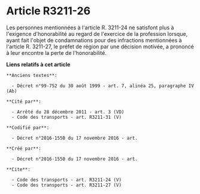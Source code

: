 # Article R3211-26

Les personnes mentionnées à l'article R. 3211-24 ne satisfont plus à l'exigence d'honorabilité au regard de l'exercice de la
profession lorsque, ayant fait l'objet de condamnations pour des infractions mentionnées à l'article R. 3211-27, le préfet de
région par une décision motivée, a prononcé à leur encontre la perte de l'honorabilité.

**Liens relatifs à cet article**

	**Anciens textes**:

	  - Décret n°99-752 du 30 août 1999 - art. 7, alinéa 25, paragraphe IV  (Ab)

	**Cité par**:

	  - Arrêté du 28 décembre 2011 - art. 3 (VD)
	  - Code des transports - art. R3211-31 (V)

	**Codifié par**:

	  - Décret n°2016-1550 du 17 novembre 2016 - art.

	**Créé par**:

	  - Décret n°2016-1550 du 17 novembre 2016 - art.

	**Cite**:

	  - Code des transports - art. R3211-24 (V)
	  - Code des transports - art. R3211-27 (V)
